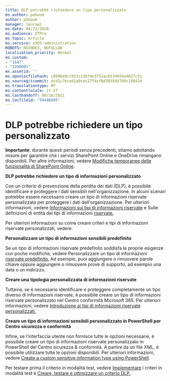 ```yaml
---
title: DLP potrebbe richiedere un tipo personalizzato
ms.author: pebaum
author: pebaum
manager: laurawi
ms.date: 04/21/2020
ms.audience: ITPro
ms.topic: article
ms.service: o365-administration
ROBOTS: NOINDEX, NOFOLLOW
localization_priority: Normal
ms.custom:
- "1647"
- "3200001"
ms.assetid: ''
ms.openlocfilehash: c0996e0cc923c13b7de3752ac6534026e8627c51
ms.sourcegitcommit: dcd1c76ced1a0cec27f4cf8d383593760c198424
ms.translationtype: MT
ms.contentlocale: it-IT
ms.lasthandoff: 09/18/2021
ms.locfileid: "59446695"
---
```

# <a name="dlp-might-need-a-custom-type"></a>DLP potrebbe richiedere un tipo personalizzato

**Importante**: durante questi periodi senza precedenti, stiamo adottando misure per garantire che i servizi SharePoint Online e OneDrive rimangano disponibili. Per altre informazioni, vedere [Modifiche temporanee delle funzionalità di SharePoint Online](https://aka.ms/ODSPAdjustments).

**DLP potrebbe richiedere un tipo di informazioni personalizzato**

Con un criterio di prevenzione della perdita dei dati (DLP), è possibile identificare e proteggere i dati sensibili nell'organizzazione. In alcuni scenari potrebbe essere necessario creare un tipo di informazioni riservate personalizzato per proteggere i dati dell'organizzazione. Per ulteriori informazioni, vedere [Informazioni sui tipi di informazioni riservate](https://docs.microsoft.com/microsoft-365/compliance/sensitive-information-type-learn-about) e Sulle definizioni di entità dei tipi di informazioni [riservate.](https://docs.microsoft.com/microsoft-365/compliance/sensitive-information-type-entity-definitions)

Per ulteriori informazioni su come creare criteri e tipi di informazioni riservate personalizzati, vedere: 

**Personalizzare un tipo di informazioni sensibili predefinito**

Se un tipo di informazioni riservate predefinito soddisfa le proprie esigenze con poche modifiche, vedere Personalizzare un tipo di informazioni [riservate predefinito.](https://docs.microsoft.com/microsoft-365/compliance/customize-a-built-in-sensitive-information-type) Ad esempio, puoi aggiungere o rimuovere parole chiave oppure aggiungere o rimuovere prove di supporto, ad esempio una data o un indirizzo.

**Creare una tipologia personalizzata di informazioni riservate**

Tuttavia, se è necessario identificare e proteggere completamente un tipo diverso di informazioni riservate, è possibile creare un tipo di informazioni riservate personalizzato nel Centro conformità Microsoft 365. Per ulteriori informazioni, vedere [Introduzione ai tipi di informazioni riservate personalizzati.](https://docs.microsoft.com/microsoft-365/compliance/customize-a-built-in-sensitive-information-type)

**Creare un tipo di informazioni sensibili personalizzato in PowerShell per Centro sicurezza e conformità**

Infine, se l'interfaccia utente non fornisce tutte le opzioni necessarie, è possibile creare un tipo di informazioni riservate personalizzato in PowerShell del Centro sicurezza & conformità. A partire da un file XML, è possibile utilizzare tutte le opzioni disponibili. Per ulteriori informazioni, vedere [Create a custom sensitive information type using PowerShell](https://docs.microsoft.com/microsoft-365/compliance/create-a-custom-sensitive-information-type-in-scc-powershell).

Per testare prima il criterio in modalità test, vedere [Implementare](https://docs.microsoft.com/microsoft-365/compliance/dlp-learn-about-dlp#implement-policy-in-test-mode) i criteri in modalità test e [Creare, testare e ottimizzare un criterio DLP.](https://docs.microsoft.com/microsoft-365/compliance/create-test-tune-dlp-policy) 
